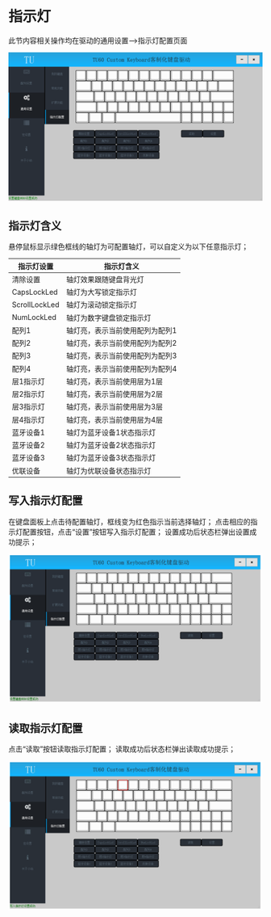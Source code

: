 # 指示灯

此节内容相关操作均在驱动的通用设置—>指示灯配置页面

![通用设置->指示灯配置](img/IndicatorLed.png)

## 指示灯含义

悬停鼠标显示绿色框线的轴灯为可配置轴灯，可以自定义为以下任意指示灯；
	
|指示灯设置|指示灯含义|
| ------ | ------ |
| 清除设置 | 轴灯效果跟随键盘背光灯 |
| CapsLockLed | 轴灯为大写锁定指示灯 |
| ScrollLockLed | 轴灯为滚动锁定指示灯 |
| NumLockLed | 轴灯为数字键盘锁定指示灯 |
| 配列1 | 轴灯亮，表示当前使用配列为配列1 |
| 配列2 | 轴灯亮，表示当前使用配列为配列2 |
| 配列3 | 轴灯亮，表示当前使用配列为配列3 |
| 配列4 | 轴灯亮，表示当前使用配列为配列4 |
| 层1指示灯 | 轴灯亮，表示当前使用层为1层 |
| 层2指示灯 | 轴灯亮，表示当前使用层为2层 |
| 层3指示灯 | 轴灯亮，表示当前使用层为3层 |
| 层4指示灯 | 轴灯亮，表示当前使用层为4层 |
| 蓝牙设备1 | 轴灯为蓝牙设备1状态指示灯 |
| 蓝牙设备2 | 轴灯为蓝牙设备2状态指示灯 |
| 蓝牙设备3 | 轴灯为蓝牙设备3状态指示灯 |
| 优联设备 | 轴灯为优联设备状态指示灯 |


## 写入指示灯配置

在键盘面板上点击待配置轴灯，框线变为红色指示当前选择轴灯；
点击相应的指示灯配置按钮，点击“设置”按钮写入指示灯配置；
设置成功后状态栏弹出设置成功提示；

![写入指示灯配置](img/WriteIled.gif)

## 读取指示灯配置

点击“读取”按钮读取指示灯配置；
读取成功后状态栏弹出读取成功提示；

![读取指示灯配置](img/ReadIled.gif)










